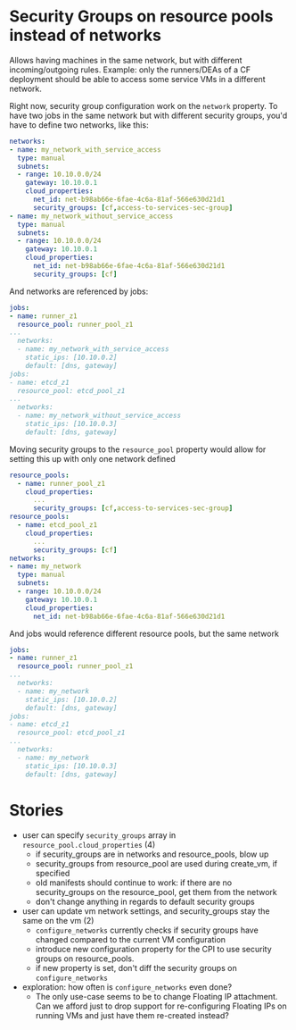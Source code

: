 # Security Groups on resource pools instead of networks
Allows having machines in the same network, but with different incoming/outgoing rules. Example: only the runners/DEAs of a CF deployment should be able to access some service VMs in a different network.

Right now, security group configuration work on the `network` property. To have two jobs in the same network but with different security groups, you'd have to define two networks, like this:

```yaml
networks:
- name: my_network_with_service_access
  type: manual
  subnets:
  - range: 10.10.0.0/24
    gateway: 10.10.0.1
    cloud_properties:
      net_id: net-b98ab66e-6fae-4c6a-81af-566e630d21d1
      security_groups: [cf,access-to-services-sec-group]
- name: my_network_without_service_access
  type: manual
  subnets:
  - range: 10.10.0.0/24
    gateway: 10.10.0.1
    cloud_properties:
      net_id: net-b98ab66e-6fae-4c6a-81af-566e630d21d1
      security_groups: [cf]
```

And networks are referenced by jobs:

```yaml
jobs:
- name: runner_z1
  resource_pool: runner_pool_z1
...
  networks:
  - name: my_network_with_service_access
    static_ips: [10.10.0.2]
    default: [dns, gateway]
jobs:
- name: etcd_z1
  resource_pool: etcd_pool_z1
...
  networks:
  - name: my_network_without_service_access
    static_ips: [10.10.0.3]
    default: [dns, gateway]
```

Moving security groups to the `resource_pool` property would allow for setting this up with only one network defined

```yaml
resource_pools:
  - name: runner_pool_z1
    cloud_properties:
      ...
      security_groups: [cf,access-to-services-sec-group]
resource_pools:
  - name: etcd_pool_z1
    cloud_properties:
      ...
      security_groups: [cf]
networks:
- name: my_network
  type: manual
  subnets:
  - range: 10.10.0.0/24
    gateway: 10.10.0.1
    cloud_properties:
      net_id: net-b98ab66e-6fae-4c6a-81af-566e630d21d1
```

And jobs would reference different resource pools, but the same network

```yaml
jobs:
- name: runner_z1
  resource_pool: runner_pool_z1
...
  networks:
  - name: my_network
    static_ips: [10.10.0.2]
    default: [dns, gateway]
jobs:
- name: etcd_z1
  resource_pool: etcd_pool_z1
...
  networks:
  - name: my_network
    static_ips: [10.10.0.3]
    default: [dns, gateway]
```

# Stories
- user can specify `security_groups` array in `resource_pool.cloud_properties` (4)
	- if security_groups are in networks and resource_pools, blow up
	- security_groups from resource_pool are used during create_vm, if specified
	- old manifests should continue to work: if there are no security_groups on the resource_pool, get them from the network
  - don't change anything in regards to default security groups
- user can update vm network settings, and security_groups stay the same on the vm (2)
  - `configure_networks` currently checks if security groups have changed compared to the current VM configuration
  - introduce new configuration property for the CPI to use security groups on resource_pools.
  - if new property is set, don't diff the security groups on `configure_networks`
- exploration: how often is `configure_networks` even done?
  - The only use-case seems to be to change Floating IP attachment. Can we afford just to drop support for re-configuring Floating IPs on running VMs and just have them re-created instead?
